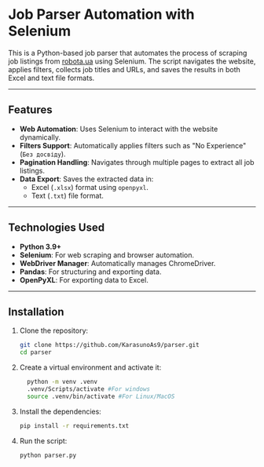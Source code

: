 # Job Parser Automation with Selenium

This is a Python-based job parser that automates the process of scraping job listings from [robota.ua](https://robota.ua) using Selenium. The script navigates the website, applies filters, collects job titles and URLs, and saves the results in both Excel and text file formats.

---

## Features

- **Web Automation**: Uses Selenium to interact with the website dynamically.
- **Filters Support**: Automatically applies filters such as "No Experience" (`Без досвіду`).
- **Pagination Handling**: Navigates through multiple pages to extract all job listings.
- **Data Export**: Saves the extracted data in:
  - Excel (`.xlsx`) format using `openpyxl`.
  - Text (`.txt`) file format.

---

## Technologies Used

- **Python 3.9+**
- **Selenium**: For web scraping and browser automation.
- **WebDriver Manager**: Automatically manages ChromeDriver.
- **Pandas**: For structuring and exporting data.
- **OpenPyXL**: For exporting data to Excel.

---

## Installation

1. Clone the repository:
   ```bash
   git clone https://github.com/KarasunoAs9/parser.git
   cd parser
   ```
2. Create a virtual environment and activate it:
    ```bash
      python -m venv .venv
      .venv/Scripts/activate #For windows
      source .venv/bin/activate #For Linux/MacOS
   ```
3. Install the dependencies:
    ```bash
    pip install -r requirements.txt
    ```
4. Run the script:
   ```bash
   python parser.py
   ```

     
